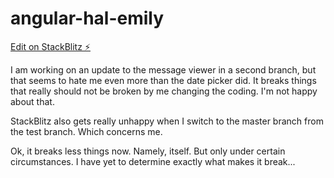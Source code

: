 # angular-hal-emily

[Edit on StackBlitz ⚡️](https://stackblitz.com/edit/angular-hal-emily?file=src/app/app.component.html)

I am working on an update to the message viewer in a second branch, but that seems to hate me even more than the date picker did. It breaks things that really should not be broken by me changing the coding. I'm not happy about that.

StackBlitz also gets really unhappy when I switch to the master branch from the test branch. Which concerns me.

Ok, it breaks less things now. Namely, itself. But only under certain circumstances. I have yet to determine exactly what makes it break...